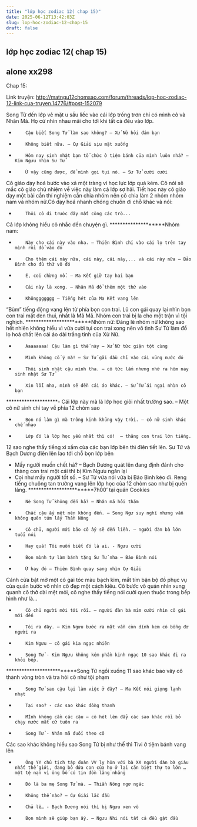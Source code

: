 ```yaml
---
title: "lớp học zodiac 12( chap 15)"
date: 2025-06-12T13:42:03Z
slug: lop-hoc-zodiac-12-chap-15
draft: false
---
```


## lớp học zodiac 12( chap 15)

## alone xx298

Chap 15:
 
Link truyện: http://matngu12chomsao.com/forum/threads/lop-hoc-zodiac-12-link-cua-truyen.14776/#post-152079
 
 
Song Tử đến lớp vẻ mặt u sầu liếc vào cái lớp trống trơn chỉ có mình cô và Nhân Mã. Họ cứ nhìn nhau mãi cho tới khi tất cả đều vào lớp.
-         Cậu biết Song Tử làm sao không? – Xử Nữ hỏi đám bạn
-         Không biết nữa. – Cự Giải sịu mặt xuống
-         Hôm nay sinh nhật bạn tổ chức ở tiệm bánh của mình luôn nhá? – Kim Ngưu nhìn Sư Tử
-         Ừ vậy cũng được, để mình gọi tụi nó. – Sư Tử cười cười
Cô giáo dạy hoá bước vào xả một tràng vì học lực lớp quá kém. Cô nói sẽ mắc cô giáo chủ nhiệm về việc này làm cả lớp sợ hãi. Tiết học này cô giáo dạy một bài cần thí nghiệm cần chia nhóm nên cô chia làm 2 nhóm nhóm nam và nhóm nữ.Cô dạy hoá nhanh chóng chuồn đi chỗ khác và nói:
-         Thôi cô đi trước đây mất công các trò...
Cả lớp không hiểu cô nhắc đến chuyện gì.
 ********************​Nhóm nam:
-         Này cho cái này vào nha. – Thiên Bình chỉ vào cái lọ trên tay mình rồi đổ vào đó
-         Cho thêm cái này nữa, cái này, cái này,... và cái này nữa – Bảo Bình cho đủ thứ vô đó
-         Ê, coi chừng nổ. – Ma Kết giữ tay hai bạn
-         Cái này là xong. – Nhân Mã đổ thêm một thứ vào
-         Khônggggggg – Tiếng hét của Ma Kết vang lên 
“Bùm” tiếng động vang lên từ phía bọn con trai. Lũ con gái quay lại nhìn bọn con trai mặt đen thui, nhất là Mã Mã. Nhóm con trai bị la cho một trận vì tội nghịch.
************************​Nhóm nữ:
Đáng lẽ nhóm nữ không sao hết nhiên không hiểu vì vừa cười tụi con trai xong nên vô tình Sư Tử làm đổ lọ hoá chất lên cái áo dài trắng tinh của Xử Nữ. 
-         Aaaaaaaa! Cậu làm gì thế này – Xử Nữ tức giận tột cùng
-         Mình không cố ý mà! – Sư Tử gãi đầu chỉ vào cái vũng nước đó
-         Thôi sinh nhật cậu mình tha. – cô tức lắm nhưng nhớ ra hôm nay sinh nhật Sư Tử
-         Xin lỗi nha, mình sẽ đền cái áo khác. – Sử Tử ái ngại nhìn cô bạn
********************​-         Cái lớp này mà là lớp học giỏi nhất trường sao. – Một cô nữ sinh chỉ tay về phía 12 chòm sao
-         Bọn nó làm gì mà trông kinh khủng vậy trời. – cô nữ sinh khác chế nhạo
-         Lớp đó là lớp học yếu nhất thì có!  – thằng con trai lớn tiếng.
12 sao nghe thấy tiếng xì xầm của các bạn lớp bên thì điên tiết lên. Sư Tử và Bạch Dương điên lên lao tới chỗ bọn lớp bên
- Mấy người muốn chết hả? – Bạch Dương quát lên đang định đánh cho thàng con trai một cái thì bị Kim Ngưu ngăn lại
- Coi như mấy người tốt số. – Sư Tử vừa nói vừa bị Bảo Bình kéo đi.
Reng tiếng chuông tan trường vang lên lớp học của 12 chòm sao như bị quên lãng. 
************************​7h00’ tại quán Cookies
-         Nè Song Tử không đến hả? – Nhân mã hỏi thăm
-         Chắc cậu ấy mệt nên không đến. – Song Ngư suy nghĩ nhưng vẫn không quên túm lấy Thần Nông
-         Cô chủ, người mới bảo cô ấy sẽ đến liền. – người đàn bà lớn tuổi nói
-         Hay quá! Tôi muốn biết đó là ai. - Ngưu cười
-         Bọn mình tự làm bánh tặng Sư Tử nha – Bảo Bình nói 
-         Ừ hay đó – Thiên Bình quay sang nhìn Cự Giải
Cánh cửa bật mở một cô gái  tóc màu bạch kim, mắt tím bận bộ đồ phục vụ của quán bước vô nhìn cô đẹp một cách kiêu. Cô bước vô quán nhìn xung quanh cô thở dài mệt mỏi, cô nghe thấy tiếng nói cười quen thuộc trong bếp hình như là...
-         Cô chủ người mới tới rồi. – người đàn bà mỉm cười nhìn cô gái mới đến 
-         Tôi ra đây. – Kim Ngưu bước ra mặt vẫn còn dính kem cô bỗng đơ người ra
-         Kim Ngưu – cô gái kia ngạc nhiên
-         Song Tử - Kim Ngưu không kém phần kinh ngạc 10 sao khác đi ra khỏi bếp.
**************************​Song Tử ngồi xuống 11 sao khác bao vây cô thành vòng tròn và tra hỏi cô như tội phạm 
-         Song Tử sao cậu lại làm việc ở đây? – Ma Kết nói giọng lạnh nhạt
-         Tại sao? - các sao khác đồng thanh 
-         MÌnh không cần các cậu – cô hét lên đẩy các sao khác rồi bỏ chạy nước mắt cứ tuôn ra
-         Song Tử - Nhân mã đuổi theo cô
Các sao khác không hiểu sao Song Tử bị như thế thì Tivi ở tiệm bánh vang lên 
-         Ông YY chủ tịch tập đoàn VV ly hôn với bà XX người đàn bà giàu nhất thế giới, đang bỏ đứa con của họ ở lại căn biệt thự to lớn … một tệ nạn vì ông bố có tin đồn lăng nhăng
-         Đó là ba mẹ Song Tử mà. – Thiần Nông ngơ ngác
-         Không thể nào? – Cự Giải lắc đầu
-         Chả lẽ… - Bạch Dương nói thì bị Ngưu xen vô
-         Bọn mình sẽ giúp bạn ấy. – Ngưu Nhi nói tất cả đều gật đầu